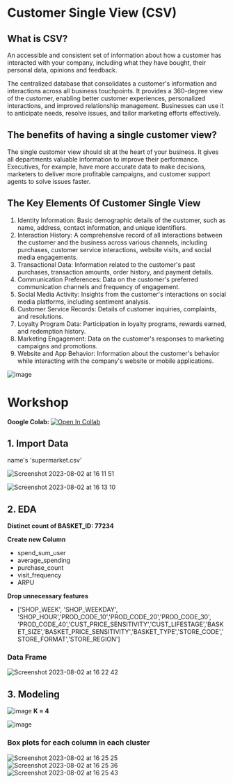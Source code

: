 # Customer Single View (CSV)

## What is CSV?
An accessible and consistent set of information about how a customer has interacted with your company,
including what they have bought, their personal data, opinions and feedback.

The centralized database that consolidates a customer's information and interactions across all business touchpoints. It provides a 360-degree view of the customer, enabling better customer experiences, personalized interactions, and improved relationship management. Businesses can use it to anticipate needs, resolve issues, and tailor marketing efforts effectively.

## The benefits of having a single customer view?
The single customer view should sit at the heart of your business. It gives all departments valuable information to improve their performance. Executives, for example, have more accurate data to make decisions, marketers to deliver more profitable campaigns, and customer support agents to solve issues faster.

## The Key Elements Of Customer Single View

1. Identity Information: Basic demographic details of the customer, such as name, address, contact information, and unique identifiers.
2. Interaction History: A comprehensive record of all interactions between the customer and the business across various channels, including purchases, customer service interactions, website visits, and social media engagements.
3. Transactional Data: Information related to the customer's past purchases, transaction amounts, order history, and payment details.
4. Communication Preferences: Data on the customer's preferred communication channels and frequency of engagement.
5. Social Media Activity: Insights from the customer's interactions on social media platforms, including sentiment analysis.
6. Customer Service Records: Details of customer inquiries, complaints, and resolutions.
7. Loyalty Program Data: Participation in loyalty programs, rewards earned, and redemption history.
8. Marketing Engagement: Data on the customer's responses to marketing campaigns and promotions.
9. Website and App Behavior: Information about the customer's behavior while interacting with the company's website or mobile applications.

![image](https://github.com/ChanapatC/Customer-Analytics/assets/136244448/0fc52fcc-e3ee-4547-bc92-05370a8e9821)

# Workshop
**Google Colab:** [![Open In Collab](https://colab.research.google.com/assets/colab-badge.svg)](https://colab.research.google.com/github/ChanapatC/Customer-Analytics/blob/main/03_04_Supermarket_ver2.ipynb)


## 1. Import Data
name's 'supermarket.csv'

![Screenshot 2023-08-02 at 16 11 51](https://github.com/ChanapatC/Customer-Analytics/assets/136244448/18404899-5dfe-45e7-9f10-17bedd0ec5cb)

![Screenshot 2023-08-02 at 16 13 10](https://github.com/ChanapatC/Customer-Analytics/assets/136244448/1553c8f8-1594-4f3c-af83-5a686a0cc690)

## 2. EDA

**Distinct count of BASKET_ID: 77234**

**Create new Column**
- spend_sum_user
- average_spending
- purchase_count
- visit_frequency
- ARPU

**Drop unnecessary features**
- ['SHOP_WEEK', 'SHOP_WEEKDAY', 'SHOP_HOUR','PROD_CODE_10','PROD_CODE_20','PROD_CODE_30',
'PROD_CODE_40','CUST_PRICE_SENSITIVITY','CUST_LIFESTAGE','BASKET_SIZE','BASKET_PRICE_SENSITIVITY','BASKET_TYPE','STORE_CODE','STORE_FORMAT','STORE_REGION']


### Data Frame
![Screenshot 2023-08-02 at 16 22 42](https://github.com/ChanapatC/Customer-Analytics/assets/136244448/920fe79b-36fc-4172-91b3-ee7c8277d8fe)

## 3. Modeling

![image](https://github.com/ChanapatC/Customer-Analytics/assets/136244448/fe5b7b19-fa1b-4700-8ade-8b375f0a4ac4)
**K = 4**

![image](https://github.com/ChanapatC/Customer-Analytics/assets/136244448/5b63d1e1-10df-42f4-b826-d4d46b0bf81b)

### Box plots for each column in each cluster

![Screenshot 2023-08-02 at 16 25 25](https://github.com/ChanapatC/Customer-Analytics/assets/136244448/ccb5b359-cb60-4ff1-8c85-3cf92b4e62f6)
![Screenshot 2023-08-02 at 16 25 36](https://github.com/ChanapatC/Customer-Analytics/assets/136244448/fb52af6b-ad24-4636-8942-a8b9ba9732f5)
![Screenshot 2023-08-02 at 16 25 43](https://github.com/ChanapatC/Customer-Analytics/assets/136244448/7f10b328-ac80-40d9-a38a-88ce5841454c)






